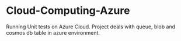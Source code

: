 # Cloud-Computing-Azure
Running Unit tests on Azure Cloud. Project deals with queue, blob and cosmos db table in azure environment.
